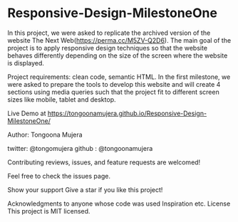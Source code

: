 # Responsive-Design-MilestoneOne

In this project, we were asked to replicate the archived version of the website The Next Web(https://perma.cc/M5ZV-Q2D6). The main goal of the project is to apply responsive design techniques so that the website behaves differently depending on the size of the screen where the website is displayed.

Project requirements: clean code, semantic HTML. In the first milestone, we were asked to prepare the tools to develop this website and will create 4 sections using media queries such that the project fit to different screen sizes like mobile, tablet and desktop.

Live Demo at https://tongoonamujera.github.io/Responsive-Design-MilestoneOne/


Author: Tongoona Mujera

twitter: @tongomujera
github : @tongoonamujera

Contributing reviews, issues, and feature requests are welcomed!

Feel free to check the issues page.

Show your support Give a star if you like this project!

Acknowledgments to anyone whose code was used Inspiration etc. License This project is MIT licensed.

